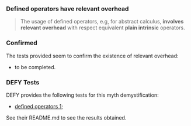 ### Defined operators have relevant overhead

> The usage of defined operators, e.g, for abstract calculus, **involves relevant overhead** with respect equivalent **plain intrinsic** operators.

### Confirmed

The tests provided seem to confirm the existence of relevant overhead:

+ to be completed.

### DEFY Tests

DEFY provides the following tests for this myth demystification:

+ [defined operators 1](https://github.com/szaghi/DEFY/tree/master/src/defined_operators_have_overhead/defined_operators_1);

See their README.md to see the results obtained.
